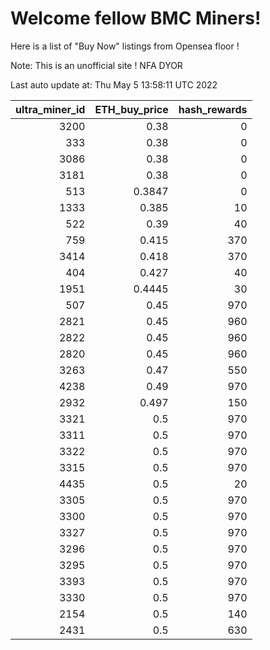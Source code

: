 # Welcome fellow BMC Miners!
Here is a list of "Buy Now" listings from Opensea floor !

Note: This is an unofficial site ! NFA DYOR


Last auto update at: Thu May  5 13:58:11 UTC 2022


|   ultra_miner_id |   ETH_buy_price |   hash_rewards |
|-----------------:|----------------:|---------------:|
|             3200 |          0.38   |              0 |
|              333 |          0.38   |              0 |
|             3086 |          0.38   |              0 |
|             3181 |          0.38   |              0 |
|              513 |          0.3847 |              0 |
|             1333 |          0.385  |             10 |
|              522 |          0.39   |             40 |
|              759 |          0.415  |            370 |
|             3414 |          0.418  |            370 |
|              404 |          0.427  |             40 |
|             1951 |          0.4445 |             30 |
|              507 |          0.45   |            970 |
|             2821 |          0.45   |            960 |
|             2822 |          0.45   |            960 |
|             2820 |          0.45   |            960 |
|             3263 |          0.47   |            550 |
|             4238 |          0.49   |            970 |
|             2932 |          0.497  |            150 |
|             3321 |          0.5    |            970 |
|             3311 |          0.5    |            970 |
|             3322 |          0.5    |            970 |
|             3315 |          0.5    |            970 |
|             4435 |          0.5    |             20 |
|             3305 |          0.5    |            970 |
|             3300 |          0.5    |            970 |
|             3327 |          0.5    |            970 |
|             3296 |          0.5    |            970 |
|             3295 |          0.5    |            970 |
|             3393 |          0.5    |            970 |
|             3330 |          0.5    |            970 |
|             2154 |          0.5    |            140 |
|             2431 |          0.5    |            630 |